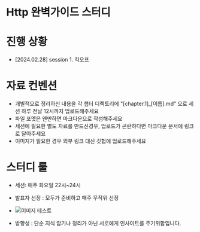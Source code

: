 # Http 완벽가이드 스터디

# 진행 상황
- [2024.02.28] session 1. 킥오프

# 자료 컨벤션
- 개별적으로 정리하신 내용을 각 챕터 디렉토리에 "[chapter.1]_[이름].md" 으로 세션 하루 전날 12시까지 업로드해주세요
- 파일 포멧은 왠만하면 마크다운으로 작성해주세요
- 세션에 필요한 별도 자료를 만드신경우, 업로드가 곤란하다면 마크다운 문서에 링크로 달아주세요
- 이미지가 필요한 경우 외부 링크 대신 깃헙에 업로드해주세요

# 스터디 룰

- 세션: 매주 화요일 22시~24시
- 발표자 선정 : 모두가 준비하고 매주 무작위 선정
- ![이미지 테스트](https://github.com/Tobystudy/Http-Study/assets/85499582/e7aa072b-28a0-4806-8c02-eafe6f3c5a4f)

- 방향성 : 단순 지식 암기나 정리가 아닌 서로에게 인사이트를 주기위함입니다.
